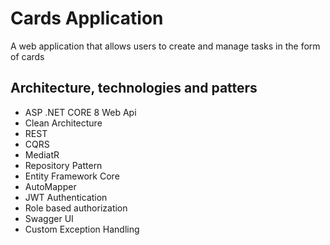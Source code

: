 # Cards Application 
A web application that allows users to create and manage tasks in the form of cards

## Architecture, technologies and patters
* ASP .NET CORE 8 Web Api
* Clean Architecture
* REST
* CQRS
* MediatR
* Repository Pattern
* Entity Framework Core
* AutoMapper
* JWT Authentication
* Role based authorization
* Swagger UI
* Custom Exception Handling
